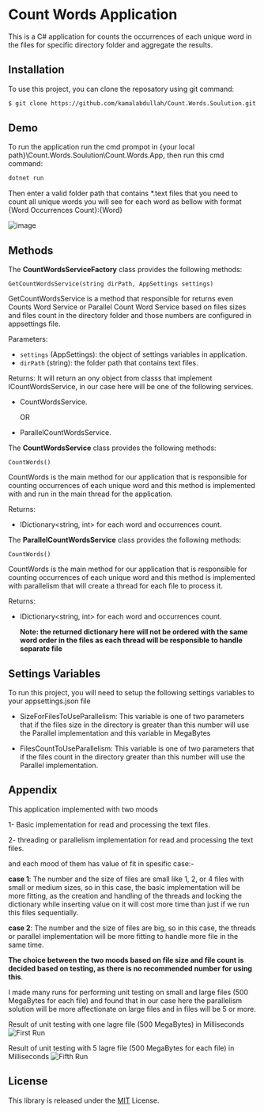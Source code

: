 # Count Words Application

This is a C# application for counts the occurrences of each unique word in the files for specific directory folder and aggregate the results.

## Installation

To use this project, you can clone the reposatory using git command:

```bash
$ git clone https://github.com/kamalabdullah/Count.Words.Soulution.git
```

## Demo

To run the application run the cmd prompot in {your local path}\Count.Words.Soulution\Count.Words.App, then run this cmd command:

```bash
dotnet run
```
Then enter a valid folder path that contains *.text files that you need to count all unique words you will see for each word  as bellow with format
{Word Occurrences Count}:{Word}

![image](https://github.com/kamalabdullah/Count.Words.Soulution/assets/19591676/d46e52d2-265c-40f6-822e-7e007a8193b3)

## Methods

The **CountWordsServiceFactory** class provides the following methods:

  `GetCountWordsService(string dirPath, AppSettings settings)`
  
GetCountWordsService is a method that responsible for returns even Counts Word Service or Parallel Count Word Service based on files sizes and files count in the directory folder and those numbers are configured in appsettings file.

Parameters:

* `settings` (AppSettings): the object of settings variables in application.
* `dirPath` (string): the folder path that contains text files.

Returns:
It will return an ony object from classs that implement ICountWordsService, in our case here will be one of the following services.

- CountWordsService.

     OR
 
- ParallelCountWordsService.


The **CountWordsService** class provides the following methods:

  `CountWords()`

CountWords is the main method for our application that is responsible for counting occurrences of each unique word and this method is implemented with and run in the main thread for the application.

Returns:
- IDictionary<string, int> for each word and occurrences count.


The **ParallelCountWordsService** class provides the following methods:

  `CountWords()`

CountWords is the main method for our application that is responsible for counting occurrences of each unique word and this method is implemented with parallelism that will create a thread for each file to process it.

Returns:
- IDictionary<string, int> for each word and occurrences count.

    **Note: the returned dictionary here will not be ordered with the same word order in the files as each thread will be responsible to handle separate file**

## Settings Variables
To run this project, you will need to setup the following settings variables to your appsettings.json file

- SizeForFilesToUseParallelism: This variable is one of two parameters that if the files size in the directory is greater than this number will use the Parallel implementation and this variable in MegaBytes

- FilesCountToUseParallelism: This variable is one of two parameters that if the files count in the directory greater than this number will use the Parallel implementation.


## Appendix

This application implemented with two moods 

1- Basic implementation for read and processing the text files. 

2- threading or parallelism implementation for read and processing the text files.

and each mood of them has value of fit in spesific case:-

**case 1**: The number and the size of files are small like 1, 2, or 4  files with small or medium sizes, so in this case, the basic implementation will be more fitting, as the creation and handling of the threads and locking the dictionary while inserting value on it will cost more time than just if we run this files sequentially.

**case 2**: The number and the size of files are big, so in this case, the threads or parallel implementation will be more fitting to handle more file in the same time.

**The choice between the two moods based on file size and file count is decided based on testing, as there is no recommended number for using this**.

I made many runs for performing unit testing on small and large files (500 MegaBytes for each file) and found that in our case here the parallelism solution will be more affectionate on large files and in files will be 5 or more.

Result of unit testing with one lagre file (500 MegaBytes) in Milliseconds
![First Run](https://github.com/kamalabdullah/Count.Words.Soulution/assets/19591676/84f0d199-07f8-4408-b185-b142b5a16980)


Result of unit testing with 5 lagre file (500 MegaBytes for each file) in Milliseconds
![Fifth Run](https://github.com/kamalabdullah/Count.Words.Soulution/assets/19591676/d4025e10-5ff4-4b61-89fa-af44aa21adf7)


## License
This library is released under the [MIT](https://choosealicense.com/licenses/mit/)  License.
